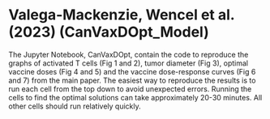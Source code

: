 # Valega-Mackenzie, Wencel et al. (2023) (CanVaxDOpt_Model)
The Jupyter Notebook, CanVaxDOpt, contain the code to reproduce the graphs of activated T cells (Fig 1 and 2), tumor diameter (Fig 3), optimal vaccine doses (Fig 4 and 5) and the vaccine dose-response curves (Fig 6 and 7) from the main paper. The easiest way to reproduce the results is to run each cell from the top down to avoid unexpected errors. Running the cells to find the optimal solutions can take approximately 20-30 minutes. All other cells should run relatively quickly. 

